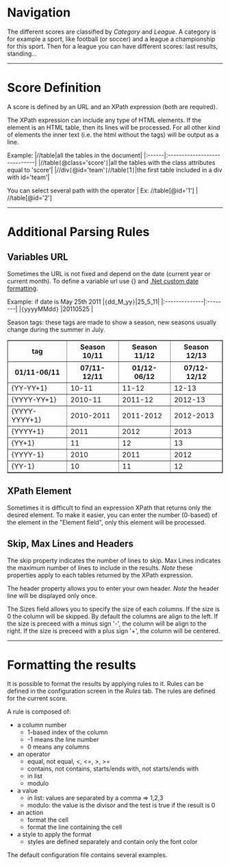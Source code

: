 # Navigation #
The different scores are classified by _Category_ and _League_.
A category is for example a sport, like football (or soccer) and a league a championship for this sport. Then for a league you can have different scores: last results, standing...


---

# Score Definition #
A score is defined by an URL and an XPath expression (both are required).

The XPath expression can include any type of HTML elements. If the element is an HTML table, then its lines will be processed. For all other kind of elements the inner text (i.e. the html without the tags) will be output as a line.

Example:
|//table|all the tables in the document|
|:------|:-----------------------------|
|//table`[`@class='score'`]`|all the tables with the class attributes equal to 'score'|
|//div`[`@id='team'`]`//table`[`1`]`|the first table included in a div with id='team'|

You can select several path with the operator |
Ex: //table[@id='1'] | //table[@id='2']


---

# Additional Parsing Rules #
## Variables URL ##
Sometimes the URL is not fixed and depend on the date (current year or current month). To define a variable url use {} and [.Net custom date formatting](http://msdn.microsoft.com/en-us/library/8kb3ddd4(VS.96).aspx).

Example: if date is May 25th 2011
|`{`dd\_M\_yy`}`|25\_5\_11|
|:--------------|:--------|
|`{`yyyyMMdd`}` |20110525 |

Season tags: these tags are made to show a season, new seasons usually change during the summer in July.
<table border='1'>
<tr>
<th>tag</th>
<th>Season 10/11</th>
<th>Season 11/12</th>
<th>Season 12/13</th>
</tr>
<tr>
<th>01/11-06/11</th>
<th>07/11-12/11</th>
<th>01/12-06/12</th>
<th>07/12-12/12</th>
</tr>
<tr><td>{YY-YY+1}</td><td>10-11</td><td>11-12</td><td>12-13</td></tr>
<tr><td>{YYYY-YY+1}</td><td>2010-11</td><td>2011-12</td><td>2012-13</td></tr>
<tr><td>{YYYY-YYYY+1}</td><td>2010-2011</td><td>2011-2012</td><td>2012-2013</td></tr>
<tr><td>{YYYY+1}</td><td>2011</td><td>2012</td><td>2013</td></tr>
<tr><td>{YY+1}</td><td>11</td><td>12</td><td>13</td></tr>
<tr><td>{YYYY-1}</td><td>2010</td><td>2011</td><td>2012</td></tr>
<tr><td>{YY-1}</td><td>10</td><td>11</td><td>12</td></tr>
</table>

## XPath Element ##
Sometimes it is difficult to find an expression XPath that returns only the desired element. To make it easier, you can enter the number (0-based) of the element in the "Element field", only this element will be processed.

## Skip, Max Lines and Headers ##

The skip property indicates the number of lines to skip.
Max Lines indicates the maximum number of lines to include in the results.
_Note_ these properties apply to each tables returned by the XPath expression.

The header property allows you to enter your own header.
_Note_ the header line will be displayed only once.

The Sizes field allows you to specify the size of each columns.
If the size is 0 the column will be skipped.
By default the columns are align to the left.
If the size is preceed with a minus sign '-', the column will be align to the right.
If the size is preceed with a plus sign '+', the column will be centered.


---

# Formatting the results #
It is possible to format the results by applying rules to it.
Rules can be defined in the configuration screen in the _Rules_ tab.
The rules are defined for the current score.

A rule is composed of:
  * a column number
    * 1-based index of the column
    * -1 means the line number
    * 0 means any columns
  * an operator
    * equal, not equal, <, <=, >, >=
    * contains, not contains, starts/ends with, not starts/ends with
    * in list
    * modulo
  * a value
    * in list: values are separated by a comma => 1,2,3
    * modulo: the value is the divisor and the test is true if the result is 0
  * an action
    * format the cell
    * format the line containing the cell
  * a style to apply the format
    * styles are defined separately and contain only the font color

The default configuration file contains several examples.